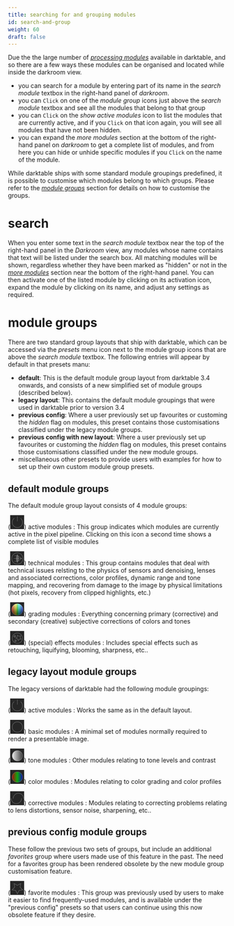 ```yaml
---
title: searching for and grouping modules 
id: search-and-group
weight: 60
draft: false
---
```


Due the the large number of [_processing modules_](../../module-reference/processing-modules/) available in darktable, and so there are a few ways these modules can be organised and located while inside the darkroom view.

- you can search for a module by entering part of its name in the _search module_ textbox in the right-hand panel of _darkroom_.
- you can `Click` on one of the _module group_ icons just above the _search module_ textbox and see all the modules that belong to that group
- you can `Click` on the _show active modules_ icon to list the modules that are currently active, and if you `Click` on that icon again, you will see all modules that have not been hidden.
- you can expand the _more modules_ section at the bottom of the right-hand panel on _darkroom_ to get a complete list of modules, and from here you can hide or unhide specific modules if you `Click` on the name of the module.

While darktable ships with some standard module groupings predefined, it is possible to customise which modules belong to which groups. Please refer to the [_module groups_](../../module-reference/utility-modules/darkroom/module-groups.md) section for details on how to customise the groups.

# search 

When you enter some text in the _search module_ textbox near the top of the right-hand panel in the _Darkroom_ view, any modules whose name contains that text will be listed under the search box. All matching modules will be shown, regardless whether they have been marked as "hidden" or not in the [_more modules_](../../module-reference/utility-modules/darkroom/more-modules.md) section near the bottom of the right-hand panel. You can then activate one of the listed module by clicking on its activation icon, expand the module by clicking on its name, and adjust any settings as required.

# module groups

There are two standard group layouts that ship with darktable, which can be accessed via the _presets_ menu icon next to the module group icons that are above the _search module_ textbox. The following entries will appear by default in that presets manu:

- **default**: This is the default module group layout from darktable 3.4 onwards, and consists of a new simplified set of module groups (described below).
- **legacy layout**: This contains the default module groupings that were used in darktable prior to version 3.4
- **previous config**: Where a user previously set up favourites or customing the _hidden_ flag on modules, this preset contains those customisations classified under the legacy module groups.
- **previous config with new layout**: Where a user previously set up favourites or customing the _hidden_ flag on modules, this preset contains those customisations classified under the new module groups.
- miscellaneous other presets to provide users with examples for how to set up their own custom module group presets.

## default module groups

The default module group layout consists of 4 module groups:

(![module-group-active-icon](./search-and-group/module-group-active-icon.png)) active modules
: This group indicates which modules are currently active in the pixel pipeline. Clicking on this icon a second time shows a complete list of visible modules

(![module-group-technical-icon](./search-and-group/module-group-technical-icon.png)) technical modules
: This group contains modules that deal with technical issues relsting to the physics of sensors and denoising, lenses and associated corrections, color profiles, dynamic range and tone mapping, and recovering from damage to the image by physical limitations (hot pixels, recovery from clipped highlights, etc.)

(![module-group-grading-icon](./search-and-group/module-group-grading-icon.png)) grading modules
: Everything concerning primary (corrective) and secondary (creative) subjective corrections of colors and tones

(![module-group-effects-icon](./search-and-group/module-group-effects-icon.png)) (special) effects modules
: Includes special effects such as retouching, liquifying, blooming, sharpness, etc..


## legacy layout module groups

The legacy versions of darktable had the following module groupings:

(![module-group-active-icon](./search-and-group/module-group-active-icon.png)) active modules
: Works the same as in the default layout.

(![module-group-basic-icon](./search-and-group/module-group-basic-icon.png)) basic modules
: A minimal set of modules normally required to render a presentable image.

(![module-group-tone-icon](./search-and-group/module-group-tone-icon.png)) tone modules
: Other modules relating to tone levels and contrast

(![module-group-color-icon](./search-and-group/module-group-color-icon.png)) color modules
: Modules relating to color grading and color profiles

(![module-group-correct-icon](./search-and-group/module-group-correct-icon.png)) corrective modules
: Modules relating to correcting problems relating to lens distortions, sensor noise, sharpening, etc..

## previous config module groups

These follow the previous two sets of groups, but include an additional _favorites_ group where users made use of this feature in the past. The need for a favorites group has been rendered obsolete by the new module group customisation feature.

(![module-group-favorites-icon](./search-and-group/module-group-favorites-icon.png)) favorite modules
: This group was previously used by users to make it easier to find frequently-used modules, and is available under the "previous config" presets so that users can continue using this now obsolete feature if they desire.

